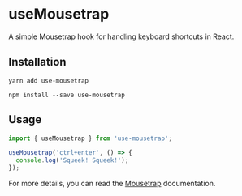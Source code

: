 # useMousetrap

A simple Mousetrap hook for handling keyboard shortcuts in React.

## Installation

```
yarn add use-mousetrap
```

```
npm install --save use-mousetrap
```

## Usage

```ts
import { useMousetrap } from 'use-mousetrap';

useMousetrap('ctrl+enter', () => {
  console.log('Squeek! Squeek!');
});
```

For more details, you can read the [Mousetrap](https://craig.is/killing/mice) documentation.
